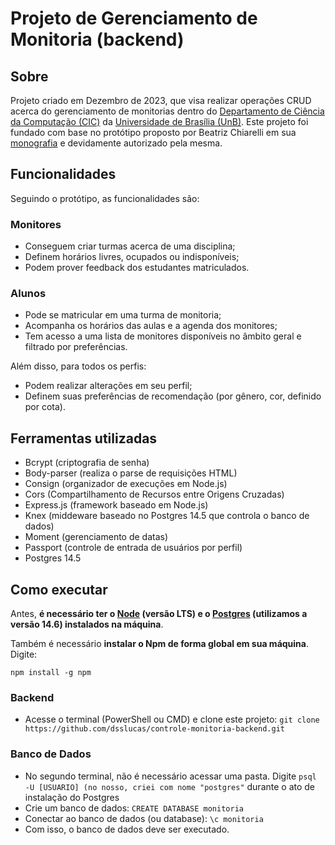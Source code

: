 # Projeto de Gerenciamento de Monitoria (backend)

## Sobre
Projeto criado em Dezembro de 2023, que visa realizar operações CRUD acerca do gerenciamento de monitorias dentro do [Departamento de Ciência da Computação (CIC)](https://cic.unb.br/) da [Universidade de Brasília (UnB)](https://unb.br/). Este projeto foi fundado com base no protótipo proposto por Beatriz Chiarelli em sua [monografia](https://bdm.unb.br/handle/10483/36307) e devidamente autorizado pela mesma.

## Funcionalidades
Seguindo o protótipo, as funcionalidades são:

### Monitores
- Conseguem criar turmas acerca de uma disciplina;
- Definem horários livres, ocupados ou indisponíveis;
- Podem prover feedback dos estudantes matriculados.

### Alunos
- Pode se matricular em uma turma de monitoria;
- Acompanha os horários das aulas e a agenda dos monitores;
- Tem acesso a uma lista de monitores disponíveis no âmbito geral e filtrado por preferências.

Além disso, para todos os perfis:
- Podem realizar alterações em seu perfil;
- Definem suas preferências de recomendação (por gênero, cor, definido por cota).

## Ferramentas utilizadas
- Bcrypt (criptografia de senha)
- Body-parser (realiza o parse de requisições HTML)
- Consign (organizador de execuções em Node.js)
- Cors (Compartilhamento de Recursos entre Origens Cruzadas)
- Express.js (framework baseado em Node.js)
- Knex (middeware baseado no Postgres 14.5 que controla o banco de dados)
- Moment (gerenciamento de datas)
- Passport (controle de entrada de usuários por perfil)
- Postgres 14.5

## Como executar
Antes, **é necessário ter o [Node](https://nodejs.org/en/) (versão LTS) e o [Postgres](https://www.enterprisedb.com/downloads/postgres-postgresql-downloads) (utilizamos a versão 14.6) instalados na máquina**.

Também é necessário **instalar o Npm de forma global em sua máquina**. Digite:
```
npm install -g npm
```
### Backend
- Acesse o terminal (PowerShell ou CMD) e clone este projeto: ```git clone https://github.com/dsslucas/controle-monitoria-backend.git```

### Banco de Dados
- No segundo terminal, não é necessário acessar uma pasta. Digite `psql -U [USUARIO] (no nosso, criei com nome "postgres"` durante o ato de instalação do Postgres
- Crie um banco de dados: `CREATE DATABASE monitoria`
- Conectar ao banco de dados (ou database): `\c monitoria`
- Com isso, o banco de dados deve ser executado.